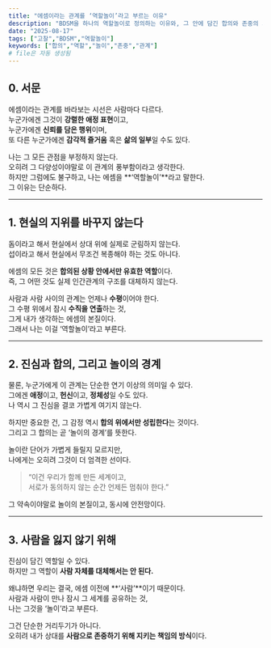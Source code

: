 ```yaml
---
title: "에셈이라는 관계를 ‘역할놀이’라고 부르는 이유"
description: "BDSM을 하나의 역할놀이로 정의하는 이유와, 그 안에 담긴 합의와 존중의 의미."
date: "2025-08-17"
tags: ["고찰","BDSM","역할놀이"]
keywords: ["합의","역할","놀이","존중","관계"]
# file은 자동 생성됨
---
```


## 0. 서문
에셈이라는 관계를 바라보는 시선은 사람마다 다르다.  
누군가에겐 그것이 **강렬한 애정 표현**이고,  
누군가에겐 **신뢰를 담은 행위**이며,  
또 다른 누군가에겐 **감각적 즐거움** 혹은 **삶의 일부**일 수도 있다.  

나는 그 모든 관점을 부정하지 않는다.  
오히려 그 다양성이야말로 이 관계의 풍부함이라고 생각한다.  
하지만 그럼에도 불구하고, 나는 에셈을 **‘역할놀이’**라고 말한다.  
그 이유는 단순하다.  

---

## 1. 현실의 지위를 바꾸지 않는다
돔이라고 해서 현실에서 상대 위에 실제로 군림하지 않는다.  
섭이라고 해서 현실에서 무조건 복종해야 하는 것도 아니다.  

에셈의 모든 것은 **합의된 상황 안에서만 유효한 역할**이다.  
즉, 그 어떤 것도 실제 인간관계의 구조를 대체하지 않는다.  

사람과 사람 사이의 관계는 언제나 **수평**이어야 한다.  
그 수평 위에서 잠시 **수직을 연출**하는 것,  
그게 내가 생각하는 에셈의 본질이다.  
그래서 나는 이걸 ‘역할놀이’라고 부른다.  

---

## 2. 진심과 합의, 그리고 놀이의 경계
물론, 누군가에게 이 관계는 단순한 연기 이상의 의미일 수 있다.  
그에겐 **애정**이고, **헌신**이고, **정체성**일 수도 있다.  
나 역시 그 진심을 결코 가볍게 여기지 않는다.  

하지만 중요한 건, 그 감정 역시 **합의 위에서만 성립한다**는 것이다.  
그리고 그 합의는 곧 ‘놀이의 경계’를 뜻한다.  

놀이란 단어가 가볍게 들릴지 모르지만,  
나에게는 오히려 그것이 더 엄격한 선이다.  

> “이건 우리가 함께 만든 세계이고,  
> 서로가 동의하지 않는 순간 언제든 멈춰야 한다.”  

그 약속이야말로 놀이의 본질이고, 동시에 안전망이다.  

---

## 3. 사람을 잃지 않기 위해
진심이 담긴 역할일 수 있다.  
하지만 그 역할이 **사람 자체를 대체해서는 안 된다.**  

왜냐하면 우리는 결국, 에셈 이전에 **‘사람’**이기 때문이다.  
사람과 사람이 만나 잠시 그 세계를 공유하는 것,  
나는 그것을 ‘놀이’라고 부른다.  

그건 단순한 거리두기가 아니다.  
오히려 내가 상대를 **사람으로 존중하기 위해 지키는 책임의 방식**이다.  
